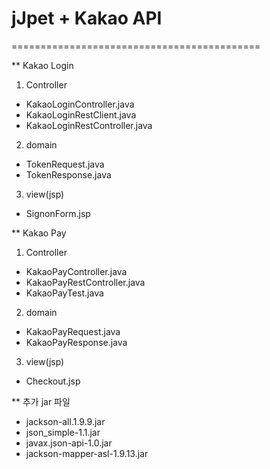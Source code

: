 # jJpet + Kakao API 

=========================================== 

** Kakao Login

1. Controller
- KakaoLoginController.java
- KakaoLoginRestClient.java
- KakaoLoginRestController.java

2. domain
- TokenRequest.java
- TokenResponse.java

3. view(jsp)
- SignonForm.jsp


** Kakao Pay

1. Controller
- KakaoPayController.java
- KakaoPayRestController.java
- KakaoPayTest.java

2. domain
- KakaoPayRequest.java
- KakaoPayResponse.java

3. view(jsp)
- Checkout.jsp

** 추가 jar 파일
- jackson-all.1.9.9.jar
- json_simple-1.1.jar
- javax.json-api-1.0.jar
- jackson-mapper-asl-1.9.13.jar
